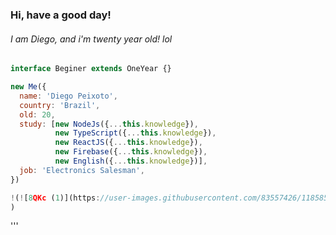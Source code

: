 ### Hi, have a good day!

###### I am Diego, and i'm twenty year old! lol

```js
interface Beginer extends OneYear {}

new Me({
  name: 'Diego Peixoto',
  country: 'Brazil',
  old: 20,
  study: [new NodeJs({...this.knowledge}), 
          new TypeScript({...this.knowledge}), 
          new ReactJS({...this.knowledge}), 
          new Firebase({...this.knowledge}), 
          new English({...this.knowledge})],
  job: 'Electronics Salesman',
})

!(![8QKc (1)](https://user-images.githubusercontent.com/83557426/118585098-9c35f700-b76e-11eb-95bf-ecd6617faf6f.gif))
)
```
<!--
*Diego-Peixoto/Diego-Peixoto* is a ✨ special ✨ repository because its `README.md` (this file) appears on your GitHub profile.

Here are some ideas to get you started:

- 🔭 I’m currently working on ...
- 🌱 I’m currently learning ...
- 👯 I’m looking to collaborate on ...
- 🤔 I’m looking for help with ...
- 💬 Ask me about ...
- 📫 How to reach me: ...
- 😄 Pronouns: ...
- ⚡ Fun fact: ...
-->
'''
